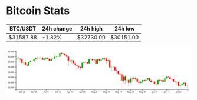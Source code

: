 # Bitcoin Stats

BTC/USDT|24h change|24h high|24h low|
|---|---|---|---|
|$31587.88|-1.82%|$32730.00|$30151.00|

<img src="./chart.svg">

